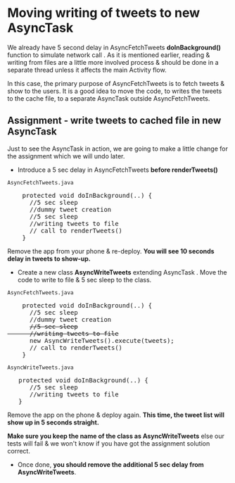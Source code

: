 # Moving writing of tweets to new AsyncTask

We already have 5 second delay in AsyncFetchTweets **doInBackground()** function to simulate network call . As it is mentioned earlier, reading & writing from files are a little more involved process & should be done in a separate thread unless it affects the main Activity flow. 

In this case, the primary purpose of AsyncFetchTweets is to fetch tweets & show to the users. It is a good idea to move the code, to writes the tweets to the cache file, to a separate AsyncTask outside AsyncFetchTweets.

## Assignment - write tweets to cached file in new AsyncTask

Just to see the AsyncTask in action, we are going to make a little change for the assignment which we will undo later. 

* Introduce a 5 sec delay in AsyncFetchTweets **before renderTweets()**

`AsyncFetchTweets.java`
<pre>
    protected void doInBackground(..) {
	  //5 sec sleep
	  //dummy tweet creation
	  <span class="highlight">//5 sec sleep</span>
	  //writing tweets to file
	  // call to renderTweets()
	}
</pre>

Remove the app from your phone & re-deploy. **You will see 10 seconds delay in tweets to show-up.**

* Create a new class **AsyncWriteTweets** extending AsyncTask . Move the code to write to file & 5 sec sleep to the class.

`AsyncFetchTweets.java`
<pre>
    protected void doInBackground(..) {
	  //5 sec sleep
	  //dummy tweet creation
	  <span class="highlight"><strike>//5 sec sleep
	  //writing tweets to file</strike>
	  new AsyncWriteTweets().execute(tweets);</span>
	  // call to renderTweets()
	}
</pre>

`AsyncWriteTweets.java`
<pre>
   protected void doInBackground(..) {
      <span class="highlight">//5 sec sleep
	  //writing tweets to file</span>
   }
</pre>

Remove the app on the phone & deploy again. **This time, the tweet list will show up in 5 seconds straight.**

**Make sure you keep the name of the class as AsyncWriteTweets** else our tests will fail & we won't know if you have got the assignment solution correct. 

* Once done, **you should remove the additional 5 sec delay from AsyncWriteTweets**.


